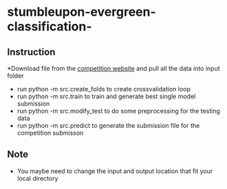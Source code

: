 # stumbleupon-evergreen-classification-
## Instruction

*Download file from the [competition website]("https://www.kaggle.com/c/stumbleupon") and pull all the data into input folder
* run python -m src.create_folds to create crossvalidation loop
* run python -m src.train to train and generate best single model submission
* run python -m src.modify_test to do some preprocessing for the testing data
* run python -m src.predict to generate the submission file for the competition submisson

## Note 
* You maybe need to change the input and output location that fit your local directory
